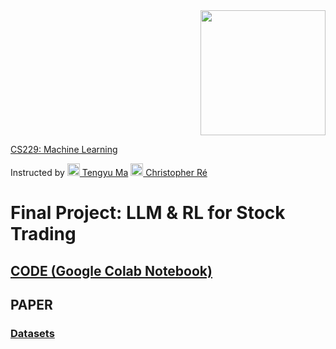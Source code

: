 <div align="right">
    <img src="https://github.com/irinamarton/CS229-Final-Project/blob/main/images/SUSig_Stack_red.png" width="200"/>
</div>

[CS229: Machine Learning](https://online.stanford.edu/courses/cs229-machine-learning)

Instructed by [<img src="https://ai.stanford.edu/~tengyuma/image/square_3594.jpg" width="20px" height="20px"/> Tengyu Ma](https://ai.stanford.edu/~tengyuma/)      [<img src="https://cs.stanford.edu/~chrismre/img/chrismre_headshot_lowres.jpg" width="20px" height="20px"/> Christopher Ré](https://cs.stanford.edu/~chrismre/)

# Final Project: LLM & RL for Stock Trading

## [CODE (Google Colab Notebook)](https://github.com/irinamarton/CS229-Final-Project/blob/main/LLM%20and%20RL%20For%20Stock%20Trading%20(CS229%20Final%20Project).ipynb)

## PAPER

### [Datasets](https://github.com/irinamarton/Stanford-CS229-Final-Project/tree/main/AAPL%20Datasets)
